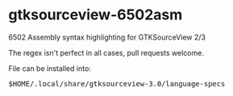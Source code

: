 gtksourceview-6502asm
=====================

6502 Assembly syntax highlighting for GTKSourceView 2/3

The regex isn't perfect in all cases, pull requests welcome.

File can be installed into: <pre>$HOME/.local/share/gtksourceview-3.0/language-specs</pre>

